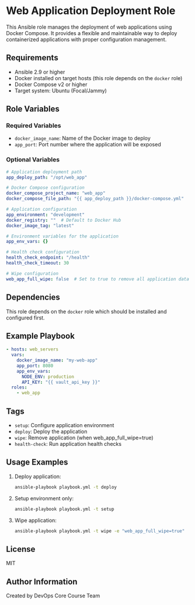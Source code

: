 # Web Application Deployment Role

This Ansible role manages the deployment of web applications using Docker Compose. It provides a flexible and maintainable way to deploy containerized applications with proper configuration management.

## Requirements

- Ansible 2.9 or higher
- Docker installed on target hosts (this role depends on the `docker` role)
- Docker Compose v2 or higher
- Target system: Ubuntu (Focal/Jammy)

## Role Variables

### Required Variables

- `docker_image_name`: Name of the Docker image to deploy
- `app_port`: Port number where the application will be exposed

### Optional Variables

```yaml
# Application deployment path
app_deploy_path: "/opt/web_app"

# Docker Compose configuration
docker_compose_project_name: "web_app"
docker_compose_file_path: "{{ app_deploy_path }}/docker-compose.yml"

# Application configuration
app_environment: "development"
docker_registry: ""  # Default to Docker Hub
docker_image_tag: "latest"

# Environment variables for the application
app_env_vars: {}

# Health check configuration
health_check_endpoint: "/health"
health_check_timeout: 30

# Wipe configuration
web_app_full_wipe: false  # Set to true to remove all application data
```

## Dependencies

This role depends on the `docker` role which should be installed and configured first.

## Example Playbook

```yaml
- hosts: web_servers
  vars:
    docker_image_name: "my-web-app"
    app_port: 8080
    app_env_vars:
      NODE_ENV: production
      API_KEY: "{{ vault_api_key }}"
  roles:
    - web_app
```

## Tags

- `setup`: Configure application environment
- `deploy`: Deploy the application
- `wipe`: Remove application (when web_app_full_wipe=true)
- `health-check`: Run application health checks

## Usage Examples

1. Deploy application:
   ```bash
   ansible-playbook playbook.yml -t deploy
   ```

2. Setup environment only:
   ```bash
   ansible-playbook playbook.yml -t setup
   ```

3. Wipe application:
   ```bash
   ansible-playbook playbook.yml -t wipe -e "web_app_full_wipe=true"
   ```

## License

MIT

## Author Information

Created by DevOps Core Course Team 